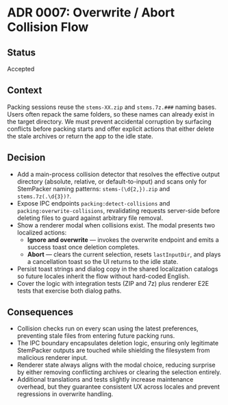 # ADR 0007: Overwrite / Abort Collision Flow

## Status

Accepted

## Context

Packing sessions reuse the `stems-XX.zip` and `stems.7z.###` naming bases. Users often repack the same folders, so these names can already exist in the target directory. We must prevent accidental corruption by surfacing conflicts before packing starts and offer explicit actions that either delete the stale archives or return the app to the idle state.

## Decision

* Add a main-process collision detector that resolves the effective output directory (absolute, relative, or default-to-input) and scans only for StemPacker naming patterns: `stems-(\d{2,}).zip` and `stems.7z(.\d{3})?`.
* Expose IPC endpoints `packing:detect-collisions` and `packing:overwrite-collisions`, revalidating requests server-side before deleting files to guard against arbitrary file removal.
* Show a renderer modal when collisions exist. The modal presents two localized actions:
  * **Ignore and overwrite** — invokes the overwrite endpoint and emits a success toast once deletion completes.
  * **Abort** — clears the current selection, resets `lastInputDir`, and plays a cancellation toast so the UI returns to the idle state.
* Persist toast strings and dialog copy in the shared localization catalogs so future locales inherit the flow without hard-coded English.
* Cover the logic with integration tests (ZIP and 7z) plus renderer E2E tests that exercise both dialog paths.

## Consequences

* Collision checks run on every scan using the latest preferences, preventing stale files from entering future packing runs.
* The IPC boundary encapsulates deletion logic, ensuring only legitimate StemPacker outputs are touched while shielding the filesystem from malicious renderer input.
* Renderer state always aligns with the modal choice, reducing surprise by either removing conflicting archives or clearing the selection entirely.
* Additional translations and tests slightly increase maintenance overhead, but they guarantee consistent UX across locales and prevent regressions in overwrite handling.
